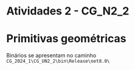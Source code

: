 # Atividades 2 - CG_N2_2

# Primitivas geométricas

Binários se apresentam no caminho ```CG_2024_1\CG_UN2_2\bin\Release\net8.0\```